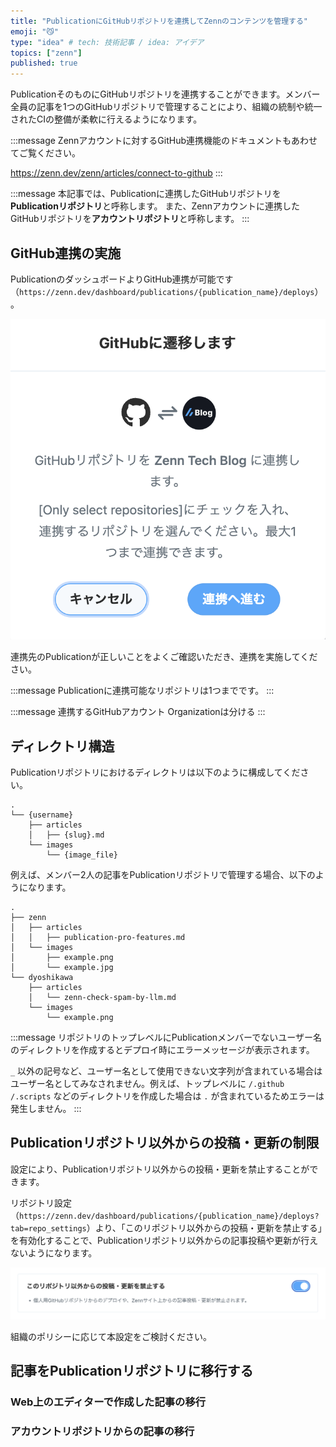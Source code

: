 ```yaml
---
title: "PublicationにGitHubリポジトリを連携してZennのコンテンツを管理する"
emoji: "😼"
type: "idea" # tech: 技術記事 / idea: アイデア
topics: ["zenn"]
published: true
---
```


PublicationそのものにGitHubリポジトリを連携することができます。メンバー全員の記事を1つのGitHubリポジトリで管理することにより、組織の統制や統一されたCIの整備が柔軟に行えるようになります。

:::message
Zennアカウントに対するGitHub連携機能のドキュメントもあわせてご覧ください。

https://zenn.dev/zenn/articles/connect-to-github
:::

:::message
本記事では、Publicationに連携したGitHubリポジトリを**Publicationリポジトリ**と呼称します。
また、Zennアカウントに連携したGitHubリポジトリを**アカウントリポジトリ**と呼称します。
:::

## GitHub連携の実施

PublicationのダッシュボードよりGitHub連携が可能です（`https://zenn.dev/dashboard/publications/{publication_name}/deploys`）。

![](/images/articles/publication-pro-features/publication-github-connect.png)

連携先のPublicationが正しいことをよくご確認いただき、連携を実施してください。

:::message
Publicationに連携可能なリポジトリは1つまでです。
:::

:::message
連携するGitHubアカウント Organizationは分ける
:::

## ディレクトリ構造

Publicationリポジトリにおけるディレクトリは以下のように構成してください。

```tree
.
└── {username}
    ├── articles
    │   ├── {slug}.md
    └── images
        └── {image_file}
```

例えば、メンバー2人の記事をPublicationリポジトリで管理する場合、以下のようになります。

```tree
.
├── zenn
│   ├── articles
│   │   ├── publication-pro-features.md
│   └── images
│       ├── example.png
│       └── example.jpg
└── dyoshikawa
    ├── articles
    │   └── zenn-check-spam-by-llm.md
    └── images
        └── example.png
```

:::message
リポジトリのトップレベルにPublicationメンバーでないユーザー名のディレクトリを作成するとデプロイ時にエラーメッセージが表示されます。

`_` 以外の記号など、ユーザー名として使用できない文字列が含まれている場合はユーザー名としてみなされません。例えば、トップレベルに `/.github` `/.scripts` などのディレクトリを作成した場合は `.` が含まれているためエラーは発生しません。
:::

## Publicationリポジトリ以外からの投稿・更新の制限

設定により、Publicationリポジトリ以外からの投稿・更新を禁止することができます。

リポジトリ設定（`https://zenn.dev/dashboard/publications/{publication_name}/deploys?tab=repo_settings`）より、「このリポジトリ以外からの投稿・更新を禁止する」を有効化することで、Publicationリポジトリ以外からの記事投稿や更新が行えないようになります。

![](/images/articles/publication-pro-features/publication-github-repository-enforced.png)

組織のポリシーに応じて本設定をご検討ください。

## 記事をPublicationリポジトリに移行する

### Web上のエディターで作成した記事の移行

### アカウントリポジトリからの記事の移行
